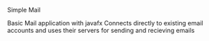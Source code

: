Simple Mail

Basic Mail application with javafx
Connects directly to existing email accounts and uses their servers for sending and recieving emails
